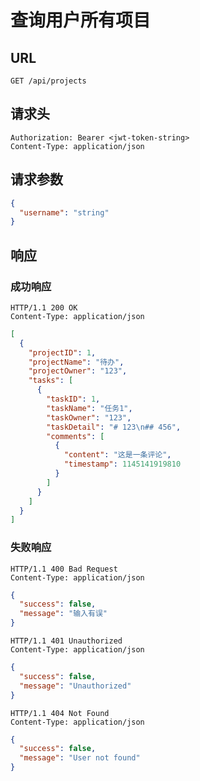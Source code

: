 # 查询用户所有项目

## **URL**

`GET /api/projects`

## **请求头**

```http
Authorization: Bearer <jwt-token-string>
Content-Type: application/json
```

## **请求参数**

```json
{
  "username": "string"
}
```

## **响应**

### 成功响应

```http
HTTP/1.1 200 OK
Content-Type: application/json
```

```json
[
  {
    "projectID": 1,
    "projectName": "待办",
    "projectOwner": "123",
    "tasks": [
      {
        "taskID": 1,
        "taskName": "任务1",
        "taskOwner": "123",
        "taskDetail": "# 123\n## 456",
        "comments": [
          {
            "content": "这是一条评论",
            "timestamp": 1145141919810
          }
        ]
      }
    ]
  }
]
```

### 失败响应

```http
HTTP/1.1 400 Bad Request
Content-Type: application/json
```

```json
{
  "success": false,
  "message": "输入有误"
}
```

```http
HTTP/1.1 401 Unauthorized
Content-Type: application/json
```

```json
{
  "success": false,
  "message": "Unauthorized"
}
```

```http
HTTP/1.1 404 Not Found
Content-Type: application/json
```

```json
{
  "success": false,
  "message": "User not found"
}
```
